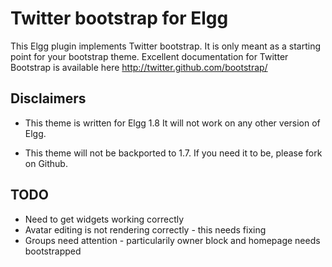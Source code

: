 # Twitter bootstrap for Elgg #
This Elgg plugin implements Twitter bootstrap. It is only meant as a starting point for your bootstrap theme. Excellent documentation for Twitter Bootstrap is available here http://twitter.github.com/bootstrap/

## Disclaimers ##
*	This theme is written for Elgg 1.8 It will not work on any other version of Elgg.

*	This theme will not be backported to 1.7. If you need it to be, please fork on Github.

## TODO ##

* Need to get widgets working correctly
* Avatar editing is not rendering correctly - this needs fixing
* Groups need attention - particularily owner block and homepage needs bootstrapped
